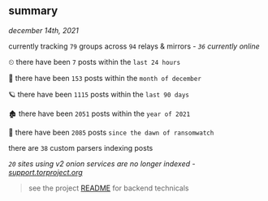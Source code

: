 
## summary
_december 14th, 2021_

currently tracking `79` groups across `94` relays & mirrors - _`36` currently online_

⏲ there have been `7` posts within the `last 24 hours`

🦈 there have been `153` posts within the `month of december`

🪐 there have been `1115` posts within the `last 90 days`

🏚 there have been `2051` posts within the `year of 2021`

🦕 there have been `2085` posts `since the dawn of ransomwatch`

there are `38` custom parsers indexing posts

_`20` sites using v2 onion services are no longer indexed - [support.torproject.org](https://support.torproject.org/onionservices/v2-deprecation/)_

> see the project [README](https://github.com/thetanz/ransomwatch#ransomwatch--) for backend technicals
